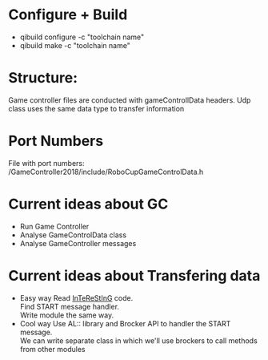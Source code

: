 # Configure + Build
+ qibuild configure -c "toolchain name"
+ qibuild make -c "toolchain name"
# Structure:
Game controller files are conducted with gameControllData headers. 
Udp class uses the same data type to transfer information
# Port Numbers
File with port numbers:
/GameController2018/include/RoboCupGameControlData.h
# Current ideas about GC
+ Run Game Controller
+ Analyse GameControlData class
+ Analyse GameController messages
# Current ideas about Transfering data
+ Easy way
Read [InTeReStInG](https://github.com/UNSWComputing/rUNSWift-2018-release/tree/master/robot/gamecontroller) code.  
Find START message handler.  
Write module the same way.  
+ Cool way
Use AL:: library and Brocker API to handler the START message.  
We can write separate class in which we'll use brockers to call methods from other modules

